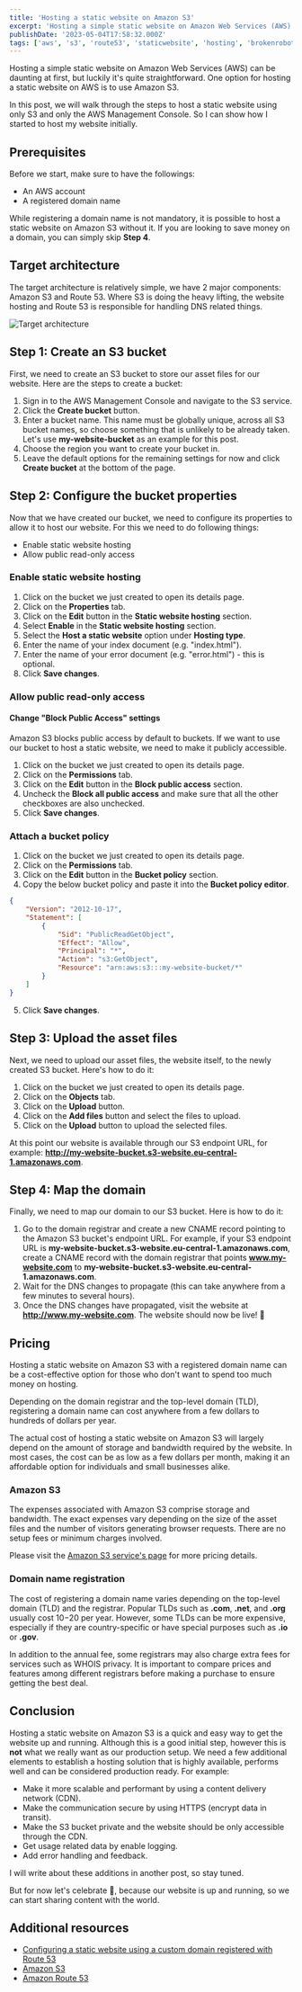 ```yaml
---
title: 'Hosting a static website on Amazon S3'
excerpt: 'Hosting a simple static website on Amazon Web Services (AWS) can be daunting at first, but luckily it’s quite straightforward. One option for hosting a static website on AWS is to use Amazon S3. In this post, we will walk through the steps to host a static website using only S3 and only the AWS Management Console.'
publishDate: '2023-05-04T17:58:32.000Z'
tags: ['aws', 's3', 'route53', 'staticwebsite', 'hosting', 'brokenrobot']
---
```


Hosting a simple static website on Amazon Web Services (AWS) can be daunting at first, but luckily it's quite straightforward. One option for hosting a static website on AWS is to use Amazon S3.

In this post, we will walk through the steps to host a static website using only S3 and only the AWS Management Console. So I can show how I started to host my website initially.

## Prerequisites

Before we start, make sure to have the followings:

-   An AWS account
-   A registered domain name

While registering a domain name is not mandatory, it is possible to host a static website on Amazon S3 without it. If you are looking to save money on a domain, you can simply skip **Step 4**.

## Target architecture

The target architecture is relatively simple, we have 2 major components: Amazon S3 and Route 53. Where S3 is doing the heavy lifting, the website hosting and Route 53 is responsible for handling DNS related things.

![Target architecture](./target-architecture.png)

## Step 1: Create an S3 bucket

First, we need to create an S3 bucket to store our asset files for our website. Here are the steps to create a bucket:

1. Sign in to the AWS Management Console and navigate to the S3 service.
2. Click the **Create bucket** button.
3. Enter a bucket name. This name must be globally unique, across all S3 bucket names, so choose something that is unlikely to be already taken. Let's use **my-website-bucket** as an example for this post.
4. Choose the region you want to create your bucket in.
5. Leave the default options for the remaining settings for now and click **Create bucket** at the bottom of the page.

## Step 2: Configure the bucket properties

Now that we have created our bucket, we need to configure its properties to allow it to host our website. For this we need to do following things:

-   Enable static website hosting
-   Allow public read-only access

### Enable static website hosting

1. Click on the bucket we just created to open its details page.
2. Click on the **Properties** tab.
3. Click on the **Edit** button in the **Static website hosting** section.
4. Select **Enable** in the **Static website hosting** section.
5. Select the **Host a static website** option under **Hosting type**.
6. Enter the name of your index document (e.g. "index.html").
7. Enter the name of your error document (e.g. "error.html") - this is optional.
8. Click **Save changes**.

### Allow public read-only access

#### Change "Block Public Access" settings

Amazon S3 blocks public access by default to buckets. If we want to use our bucket to host a static website, we need to make it publicly accessible.

1. Click on the bucket we just created to open its details page.
2. Click on the **Permissions** tab.
3. Click on the **Edit** button in the **Block public access** section.
4. Uncheck the **Block all public access** and make sure that all the other checkboxes are also unchecked.
5. Click **Save changes**.

### Attach a bucket policy

1. Click on the bucket we just created to open its details page.
2. Click on the **Permissions** tab.
3. Click on the **Edit** button in the **Bucket policy** section.
4. Copy the below bucket policy and paste it into the **Bucket policy editor**.

```json
{
    "Version": "2012-10-17",
    "Statement": [
        {
            "Sid": "PublicReadGetObject",
            "Effect": "Allow",
            "Principal": "*",
            "Action": "s3:GetObject",
            "Resource": "arn:aws:s3:::my-website-bucket/*"
        }
    ]
}
```

5. Click **Save changes**.

## Step 3: Upload the asset files

Next, we need to upload our asset files, the website itself, to the newly created S3 bucket. Here's how to do it:

1. Click on the bucket we just created to open its details page.
2. Click on the **Objects** tab.
3. Click on the **Upload** button.
4. Click on the **Add files** button and select the files to upload.
5. Click on the **Upload** button to upload the selected files.

At this point our website is available through our S3 endpoint URL, for example: **http://my-website-bucket.s3-website.eu-central-1.amazonaws.com**.

## Step 4: Map the domain

Finally, we need to map our domain to our S3 bucket. Here is how to do it:

1. Go to the domain registrar and create a new CNAME record pointing to the Amazon S3 bucket's endpoint URL. For example, if your S3 endpoint URL is **my-website-bucket.s3-website.eu-central-1.amazonaws.com**, create a CNAME record with the domain registrar that points **www.my-website.com** to **my-website-bucket.s3-website.eu-central-1.amazonaws.com**.
2. Wait for the DNS changes to propagate (this can take anywhere from a few minutes to several hours).
3. Once the DNS changes have propagated, visit the website at **http://www.my-website.com**. The website should now be live! 🚀

## Pricing

Hosting a static website on Amazon S3 with a registered domain name can be a cost-effective option for those who don't want to spend too much money on hosting.

Depending on the domain registrar and the top-level domain (TLD), registering a domain name can cost anywhere from a few dollars to hundreds of dollars per year.

The actual cost of hosting a static website on Amazon S3 will largely depend on the amount of storage and bandwidth required by the website. In most cases, the cost can be as low as a few dollars per month, making it an affordable option for individuals and small businesses alike.

### Amazon S3

The expenses associated with Amazon S3 comprise storage and bandwidth. The exact expenses vary depending on the size of the asset files and the number of visitors generating browser requests. There are no setup fees or minimum charges involved.

Please visit the [Amazon S3 service's page](https://aws.amazon.com/s3/pricing/) for more pricing details.

### Domain name registration

The cost of registering a domain name varies depending on the top-level domain (TLD) and the registrar. Popular TLDs such as **.com**, **.net**, and **.org** usually cost $10-$20 per year. However, some TLDs can be more expensive, especially if they are country-specific or have special purposes such as **.io** or **.gov**.

In addition to the annual fee, some registrars may also charge extra fees for services such as WHOIS privacy. It is important to compare prices and features among different registrars before making a purchase to ensure getting the best deal.

## Conclusion

Hosting a static website on Amazon S3 is a quick and easy way to get the website up and running. Although this is a good initial step, however this is **not** what we really want as our production setup. We need a few additional elements to establish a hosting solution that is highly available, performs well and can be considered production ready. For example:

-   Make it more scalable and performant by using a content delivery network (CDN).
-   Make the communication secure by using HTTPS (encrypt data in transit).
-   Make the S3 bucket private and the website should be only accessible through the CDN.
-   Get usage related data by enable logging.
-   Add error handling and feedback.

I will write about these additions in another post, so stay tuned.

But for now let's celebrate 🎉, because our website is up and running, so we can start sharing content with the world.

## Additional resources

-   [Configuring a static website using a custom domain registered with Route 53](https://docs.aws.amazon.com/AmazonS3/latest/userguide/website-hosting-custom-domain-walkthrough.html)
-   [Amazon S3](https://aws.amazon.com/s3/)
-   [Amazon Route 53](https://aws.amazon.com/route53/)
